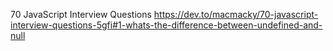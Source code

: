 70 JavaScript Interview Questions
https://dev.to/macmacky/70-javascript-interview-questions-5gfi#1-whats-the-difference-between-undefined-and-null
